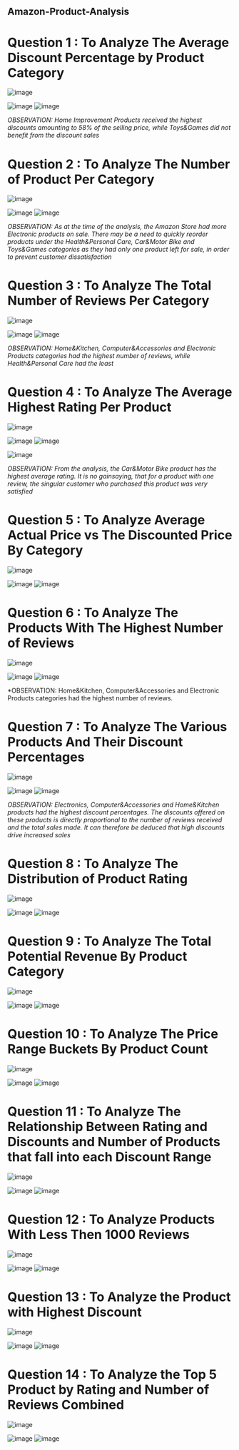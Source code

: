## Amazon-Product-Analysis

# Question 1 : To Analyze The Average Discount Percentage by Product Category	
![image](https://github.com/user-attachments/assets/9fb6169d-e85a-4c91-9db0-a54b4ebdb1be)


![image](https://github.com/user-attachments/assets/e24b69aa-dce0-4f70-b9c2-efc0f2e85210)
![image](https://github.com/user-attachments/assets/66f206aa-2dd8-4287-8df2-16fb5229c853)

*OBSERVATION: Home Improvement Products received the highest discounts amounting to 58% of the selling price, while Toys&Games did not benefit from the discount sales*


# Question 2 : To Analyze The Number of Product Per Category
![image](https://github.com/user-attachments/assets/80c78216-1c45-4ba6-bc6d-c0950c056e8d)

![image](https://github.com/user-attachments/assets/fb4d906b-90bd-4d5c-b5d2-37baf9a543ad)
![image](https://github.com/user-attachments/assets/9428dbc5-1bec-428c-9ff8-be63931eb0d1)

*OBSERVATION: As at the time of the analysis, the Amazon Store had more Electronic products on sale. There may be a need to quickly reorder  products under the Health&Personal Care, Car&Motor Bike and Toys&Games categories as they had only one product left for sale, in order to prevent customer dissatisfaction*


# Question 3 : To Analyze The Total Number of Reviews Per Category
![image](https://github.com/user-attachments/assets/c1c05e6c-abc1-448e-874e-6644b2214436)

![image](https://github.com/user-attachments/assets/85e71b80-a71a-4622-a9a3-dd4be3570b29)
![image](https://github.com/user-attachments/assets/03b98eb7-231a-4ebb-8092-24ed4b3841de)

*OBSERVATION: Home&Kitchen, Computer&Accessories and Electronic Products categories had the highest number of reviews, while Health&Personal Care had the least*


# Question 4 : To Analyze The Average Highest Rating Per Product
![image](https://github.com/user-attachments/assets/c1d4bd7b-6df9-4d2d-ba3b-fb38be57469c)

![image](https://github.com/user-attachments/assets/da327a94-2c08-459b-b69b-2563afa31eb0)
![image](https://github.com/user-attachments/assets/4cfd4fe3-06b2-40c1-bc46-f8d0605ed8fe)

![image](https://github.com/user-attachments/assets/d967b083-997e-433f-a933-384c21f55b8f)

*OBSERVATION: From the analysis, the Car&Motor Bike product has the highest average rating. It is no gainsaying, that for a product with one review, the singular customer who purchased this product was very satisfied*


# Question 5 : To Analyze Average Actual Price vs The Discounted Price By Category
![image](https://github.com/user-attachments/assets/3da0dfe3-ff76-4348-8710-fce0018aec5b)

![image](https://github.com/user-attachments/assets/824ff020-f1ca-4824-bd19-f4ef54dd50c4)
![image](https://github.com/user-attachments/assets/f21c165a-7c48-42a8-9504-499154f0cdaf)


# Question 6 : To Analyze The Products With The Highest Number of Reviews
![image](https://github.com/user-attachments/assets/c3f29f1e-0578-453e-b6de-bf4623e97c19)


![image](https://github.com/user-attachments/assets/97aa7aa5-2943-475f-899f-2974caf78800)
![image](https://github.com/user-attachments/assets/becd7fcf-81d3-421a-9a33-73cac86d0ac5)

*OBSERVATION: Home&Kitchen, Computer&Accessories and Electronic Products categories had the highest number of reviews.


# Question 7 : To Analyze The Various Products And Their Discount Percentages
![image](https://github.com/user-attachments/assets/774917c2-98e0-478c-987c-99dace4693b6)

![image](https://github.com/user-attachments/assets/005be624-877b-4da9-a9af-dcd4b08fefe2)
![image](https://github.com/user-attachments/assets/38036080-13fd-4d6f-bf47-e09b0263c8a0)

*OBSERVATION: Electronics, Computer&Accessories and Home&Kitchen products had the highest discount percentages. The discounts offered on these products is directly proportional to the number of reviews received and the total sales made. It can therefore be deduced that high discounts drive increased sales*


# Question 8 : To Analyze The Distribution of Product Rating
![image](https://github.com/user-attachments/assets/681fe0c9-b8a0-4553-b163-698492945015)

![image](https://github.com/user-attachments/assets/8b22711e-219f-47a2-a180-92db00aabe7a)
![image](https://github.com/user-attachments/assets/acf1fed6-4b52-4250-a614-90641235e9ca)


# Question 9 : To Analyze The Total Potential Revenue By Product Category
![image](https://github.com/user-attachments/assets/61897b66-5252-4e84-8e8b-7208e9fbfe17)

![image](https://github.com/user-attachments/assets/1dbb7eba-81f6-4a84-93c3-47a3ddab48c9)
![image](https://github.com/user-attachments/assets/3d7fb67e-3876-4754-8ed3-8207d4ffab6c)


# Question 10 : To Analyze The Price Range Buckets By Product Count
![image](https://github.com/user-attachments/assets/0b7944a6-ca6e-4045-a03e-8826262d2d77)

![image](https://github.com/user-attachments/assets/5f018606-59f3-416d-9a05-aa857625e91e)
![image](https://github.com/user-attachments/assets/314a2837-1946-46a5-8b5f-00240ad2ac7c)


# Question 11 : To Analyze The Relationship Between Rating and Discounts and Number of Products that fall into each Discount Range
![image](https://github.com/user-attachments/assets/2d52c4d5-6d34-4f8f-91b9-61e28a85989c)

![image](https://github.com/user-attachments/assets/0f5a8876-4ff7-4dfd-ab11-dda31ce06b87)
![image](https://github.com/user-attachments/assets/26322f65-d4b5-48b7-aa26-3b65a5e99900)


# Question 12 : To Analyze Products With Less Then 1000 Reviews
![image](https://github.com/user-attachments/assets/ba4a2efb-b768-4251-8d4d-b4e2a7363182)

![image](https://github.com/user-attachments/assets/bbd3d9d0-c5ba-410b-b177-03600fb1cd14)
![image](https://github.com/user-attachments/assets/9f39b48e-7893-4c47-b18a-ce18084bb1ec)


# Question 13 : To Analyze the Product with Highest Discount
![image](https://github.com/user-attachments/assets/3b91710f-fc26-4c06-92e8-199ce492d64b)

![image](https://github.com/user-attachments/assets/10d020e7-083c-43a9-ad43-824cab49b8b2)
![image](https://github.com/user-attachments/assets/829b7587-b695-421b-bcd7-95ea3a9b4b9e)


# Question 14 : To Analyze the Top 5 Product by Rating and Number of Reviews Combined
![image](https://github.com/user-attachments/assets/7cc4d38e-df88-44f3-adbe-4deb82cdced1)

![image](https://github.com/user-attachments/assets/1f1b2b6a-3b68-4dae-8f42-c8aefb612a34)
![image](https://github.com/user-attachments/assets/5bdf4e28-bd94-4a61-a18a-8e891d81c7a7)
